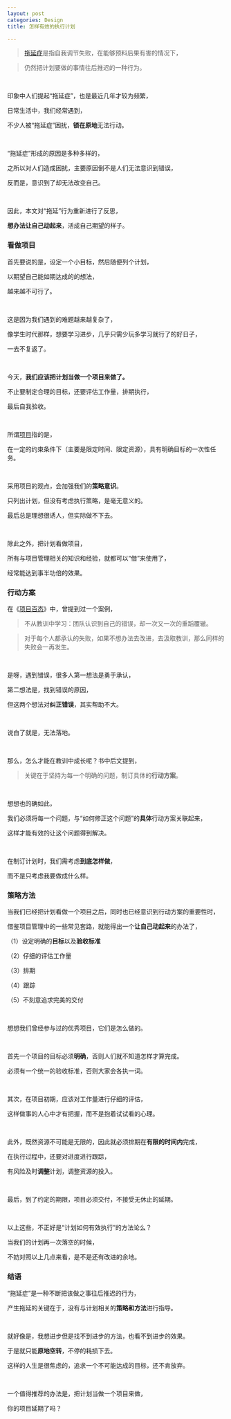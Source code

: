 ```yaml
---
layout: post
categories: Design
title: 怎样有效的执行计划

---
```


> [拖延症](https://baike.baidu.com/item/%E6%8B%96%E5%BB%B6%E7%97%87/7445911)是指自我调节失败，在能够预料后果有害的情况下，

> 仍然把计划要做的事情往后推迟的一种行为。

<br/>

印象中人们提起“拖延症”，也是最近几年才较为频繁，

日常生活中，我们经常遇到，

不少人被“拖延症”困扰，**锁在原地**无法行动。

<br/>

“拖延症”形成的原因是多种多样的，

之所以对人们造成困扰，主要原因倒不是人们无法意识到错误，

反而是，意识到了却无法改变自己。

<br/>

因此，本文对“拖延”行为重新进行了反思，

**想办法让自己动起来**，活成自己期望的样子。

### 看做项目

首先要说的是，设定一个小目标，然后随便列个计划，

以期望自己能如期达成的的想法，

越来越不可行了。

<br/>

这是因为我们遇到的难题越来越复杂了，

像学生时代那样，想要学习进步，几乎只需少玩多学习就行了的好日子，

一去不复返了。

<br/>

今天，**我们应该把计划当做一个项目来做了。**

不止要制定合理的目标，还要评估工作量，排期执行，

最后自我验收。

<br/>

所谓[项目](https://wiki.mbalib.com/wiki/%E9%A1%B9%E7%9B%AE)指的是，

在一定的约束条件下（主要是限定时间、限定资源），具有明确目标的一次性任务。

<br/>

采用项目的观点，会加强我们的**策略意识**。

只列出计划，但没有考虑执行策略，是毫无意义的。

最后总是理想很诱人，但实际做不下去。

<br/>

除此之外，把计划看做项目，

所有与项目管理相关的知识和经验，就都可以“借”来使用了，

经常能达到事半功倍的效果。

### 行动方案

在《[项目百态](https://book.douban.com/subject/26393025/)》中，曾提到过一个案例，

> 不从教训中学习：团队认识到自己的错误，却一次又一次的重蹈覆辙。

> 对于每个人都承认的失败，如果不想办法去改进，去汲取教训，那么同样的失败会一再发生。

<br/>

是呀，遇到错误，很多人第一想法是勇于承认，

第二想法是，找到错误的原因，

但这两个想法对**纠正错误**，其实帮助不大。

<br/>

说白了就是，无法落地。

<br/>

那么，怎么才能在教训中成长呢？书中后文提到，

> 关键在于坚持为每一个明确的问题，制订具体的**行动方案**。

<br/>

想想也的确如此，

我们必须将每一个问题，与“如何修正这个问题”的**具体**行动方案关联起来，

这样才能有效的让这个问题得到解决。

<br/>

在制订计划时，我们需考虑**到底怎样做**，

而不是只考虑我要做成什么样。

### 策略方法

当我们已经把计划看做一个项目之后，同时也已经意识到行动方案的重要性时，

借鉴项目管理中的一些常见套路，就能得出一个**让自己动起来**的办法了，

（1）设定明确的**目标**以及**验收标准**

（2）仔细的评估工作量

（3）排期

（4）跟踪

（5）不刻意追求完美的交付

<br/>

想想我们曾经参与过的优秀项目，它们是怎么做的。

<br/>

首先一个项目的目标必须**明确**，否则人们就不知道怎样才算完成。

必须有一个统一的验收标准，否则大家会各执一词。

<br/>

其次，在项目初期，应该对工作量进行仔细的评估，

这样做事的人心中才有把握，而不是抱着试试看的心理。

<br/>

此外，既然资源不可能是无限的，因此就必须排期在**有限的时间内**完成，

在执行过程中，还要对进度进行跟踪，

有风险及时**调整**计划，调整资源的投入。

<br/>

最后，到了约定的期限，项目必须交付，不接受无休止的延期。

<br/>

以上这些，不正好是“计划如何有效执行”的方法论么？

当我们的计划再一次落空的时候，

不妨对照以上几点来看，是不是还有改进的余地。

### 结语

“拖延症”是一种不断把该做之事往后推迟的行为，

产生拖延的关键在于，没有与计划相关的**策略和方法**进行指导。

<br/>

就好像是，我想进步但是找不到进步的方法，也看不到进步的效果。

于是就只能**原地空转**，不停的耗损下去。

这样的人生是很焦虑的，追求一个不可能达成的目标，还不肯放弃。

<br/>

一个值得推荐的办法是，把计划当做一个项目来做，

你的项目延期了吗？
